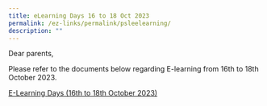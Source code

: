```yaml
---
title: eLearning Days 16 to 18 Oct 2023
permalink: /ez-links/permalink/psleelearning/
description: ""
---
```

Dear parents,

Please refer to the documents below regarding E-learning from 16th to 18th October 2023. 

[E-Learning Days (16th to 18th October 2023)](/files/pgvp_242_e-learning%202023_psle%20marking%20days.pdf)